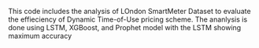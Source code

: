 This code includes the analysis of LOndon SmartMeter Dataset to evaluate the effieciency of Dynamic Time-of-Use pricing scheme.
The ananlysis is done using LSTM, XGBoost, and Prophet model with the LSTM showing maximum accuracy
